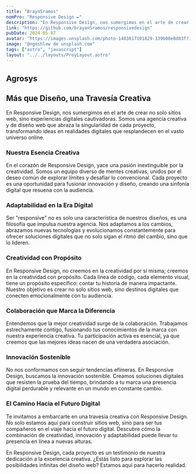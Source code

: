 ```yaml
---
title: "BraynSramos"
nomPro: "Responsive Design ✒️"
description: "En Responsive Design, nos sumergimos en el arte de crear no solo sitios web, sino experiencias digitales cautivadoras."
link: "https://github.com/brayanSramos/responsivedesign"
pubDate: 2024-05-07
avatar: "https://images.unsplash.com/photo-1483817101829-339b08e8d83f?ixlib=rb-4.0.3&q=85&fm=jpg&crop=entropy&cs=srgb&dl=lewis-kang-ethe-ngugi-f5pTwLHCsAg-unsplash.jpg"
image: "@ngeshlew de unsplash.com"
tags: ["astro", "javascript"]
layout: "../../layouts/ProyLayout.astro"
---
```


## Agrosys

## Más que Diseño, una Travesía Creativa

En Responsive Design, nos sumergimos en el arte de crear no solo sitios web, sino experiencias digitales cautivadoras. Somos una agencia creativa y de diseño web que abraza la singularidad de cada proyecto, transformando ideas en realidades digitales que resplandecen en el vasto universo online.

### Nuestra Esencia Creativa

En el corazón de Responsive Design, yace una pasión inextinguible por la creatividad. Somos un equipo diverso de mentes creativas, unidos por el deseo común de explorar límites y desafiar lo convencional. Cada proyecto es una oportunidad para fusionar innovación y diseño, creando una sinfonía digital que resuena con la audiencia.

### Adaptabilidad en la Era Digital

Ser "responsive" no es solo una característica de nuestros diseños, es una filosofía que impulsa nuestra agencia. Nos adaptamos a los cambios, abrazamos nuevas tecnologías y evolucionamos constantemente para ofrecer soluciones digitales que no solo sigan el ritmo del cambio, sino que lo lideren.

### Creatividad con Propósito

En Responsive Design, no creemos en la creatividad por sí misma; creemos en la creatividad con propósito. Cada línea de código, cada elemento visual, tiene un propósito específico: contar tu historia de manera impactante. Nuestro objetivo es crear no solo sitios web, sino destinos digitales que conecten emocionalmente con tu audiencia.

### Colaboración que Marca la Diferencia

Entendemos que la mejor creatividad surge de la colaboración. Trabajamos estrechamente contigo, fusionando tus conocimientos de la marca con nuestra experiencia creativa. Tu participación activa es esencial, ya que creemos que las mejores ideas nacen de una verdadera asociación.

### Innovación Sostenible

No nos conformamos con seguir tendencias efímeras. En Responsive Design, buscamos la innovación sostenible. Creamos soluciones digitales que resisten la prueba del tiempo, brindando a tu marca una presencia digital perdurable y relevante en un mundo en constante cambio.

### El Camino Hacia el Futuro Digital

Te invitamos a embarcarte en una travesía creativa con Responsive Design. No solo estamos aquí para construir sitios web, sino para ser tus compañeros en el viaje hacia el futuro digital. Descubre cómo la combinación de creatividad, innovación y adaptabilidad puede llevar tu presencia en línea a nuevas alturas.

En Responsive Design, cada proyecto es un testimonio de nuestra dedicación a la excelencia creativa. ¿Estás listo para explorar las posibilidades infinitas del diseño web? Estamos aquí para hacerlo realidad.
